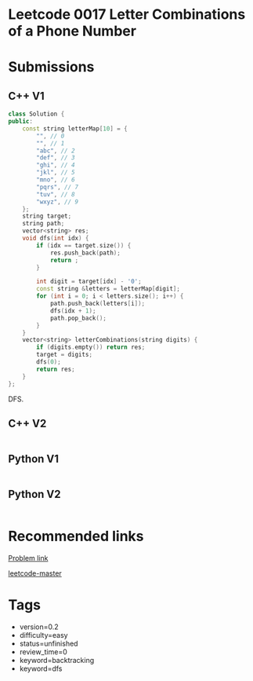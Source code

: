 # Leetcode 0017 Letter Combinations of a Phone Number

# Submissions

## C++ V1

```C++
class Solution {
public:
    const string letterMap[10] = {
        "", // 0
        "", // 1
        "abc", // 2
        "def", // 3
        "ghi", // 4
        "jkl", // 5
        "mno", // 6
        "pqrs", // 7
        "tuv", // 8
        "wxyz", // 9
    };
    string target;
    string path;
    vector<string> res;
    void dfs(int idx) {
        if (idx == target.size()) {
            res.push_back(path);
            return ;
        }

        int digit = target[idx] - '0';
        const string &letters = letterMap[digit];
        for (int i = 0; i < letters.size(); i++) {
            path.push_back(letters[i]);
            dfs(idx + 1);
            path.pop_back();
        }
    }
    vector<string> letterCombinations(string digits) {
        if (digits.empty()) return res;
        target = digits;
        dfs(0);
        return res;
    }
};
```

DFS.


## C++ V2

```C++
```



## Python V1

```python
```



## Python V2

```python

```


# Recommended links

[Problem link]()

[leetcode-master](https://github.com/youngyangyang04/leetcode-master/blob/master/problems/0017.%E7%94%B5%E8%AF%9D%E5%8F%B7%E7%A0%81%E7%9A%84%E5%AD%97%E6%AF%8D%E7%BB%84%E5%90%88.md)


# Tags

- version=0.2
- difficulty=easy
- status=unfinished
- review_time=0
- keyword=backtracking
- keyword=dfs